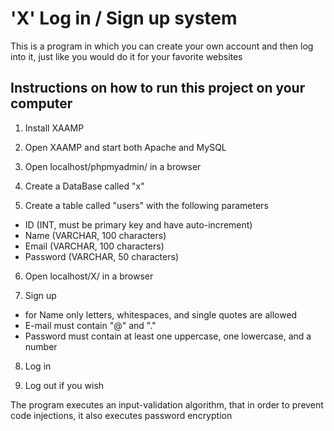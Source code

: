 # 'X' Log in / Sign up system

This is a program in which you can create your own account and then log into it, just like you would do it for your favorite websites

## Instructions on how to run this project on your computer

1. Install XAAMP

2. Open XAAMP and start both Apache and MySQL

3. Open localhost/phpmyadmin/ in a browser

4. Create a DataBase called "x"

5. Create a table called "users" with the following parameters
  - ID (INT, must be primary key and have auto-increment)
  - Name (VARCHAR, 100 characters)
  - Email (VARCHAR, 100 characters)
  - Password (VARCHAR, 50 characters) 

6. Open localhost/X/ in a browser 

7. Sign up 
  - for Name only letters, whitespaces, and single quotes are allowed
  - E-mail must contain "@" and "."
  - Password must contain at least one uppercase, one lowercase, and a number

8. Log in

9. Log out if you wish

The program executes an input-validation algorithm, that in order
to prevent code injections, it also executes password encryption 
